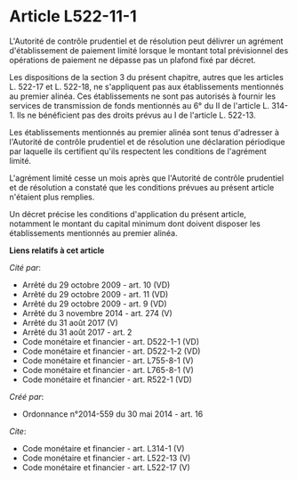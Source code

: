 # Article L522-11-1

L'Autorité de contrôle prudentiel et de résolution peut délivrer un agrément d'établissement de paiement limité lorsque le
montant total prévisionnel des opérations de paiement ne dépasse pas un plafond fixé par décret.

Les dispositions de la section 3 du présent chapitre, autres que les articles L. 522-17 et L. 522-18, ne s'appliquent pas aux
établissements mentionnés au premier alinéa. Ces établissements ne sont pas autorisés à fournir les services de transmission
de fonds mentionnés au 6° du II de l'article L. 314-1. Ils ne bénéficient pas des droits prévus au I de l'article L. 522-13.

Les établissements mentionnés au premier alinéa sont tenus d'adresser à l'Autorité de contrôle prudentiel et de résolution
une déclaration périodique par laquelle ils certifient qu'ils respectent les conditions de l'agrément limité.

L'agrément limité cesse un mois après que l'Autorité de contrôle prudentiel et de résolution a constaté que les conditions
prévues au présent article n'étaient plus remplies.

Un décret précise les conditions d'application du présent article, notamment le montant du capital minimum dont doivent
disposer les établissements mentionnés au premier alinéa.

**Liens relatifs à cet article**

_Cité par_:

  - Arrêté du 29 octobre 2009 - art. 10 (VD)
  - Arrêté du 29 octobre 2009 - art. 11 (VD)
  - Arrêté du 29 octobre 2009 - art. 9 (VD)
  - Arrêté du 3 novembre 2014 - art. 274 (V)
  - Arrêté du 31 août 2017 (V)
  - Arrêté du 31 août 2017 - art. 2
  - Code monétaire et financier - art. D522-1-1 (VD)
  - Code monétaire et financier - art. D522-1-2 (VD)
  - Code monétaire et financier - art. L755-8-1 (V)
  - Code monétaire et financier - art. L765-8-1 (V)
  - Code monétaire et financier - art. R522-1 (VD)

_Créé par_:

  - Ordonnance n°2014-559 du 30 mai 2014 - art. 16

_Cite_:

  - Code monétaire et financier - art. L314-1 (V)
  - Code monétaire et financier - art. L522-13 (V)
  - Code monétaire et financier - art. L522-17 (V)

